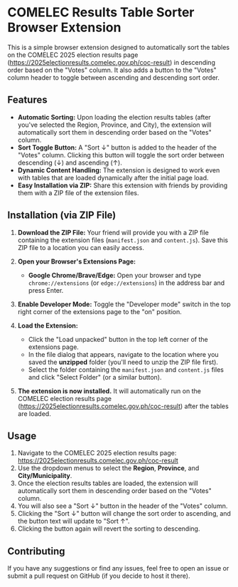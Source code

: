 # COMELEC Results Table Sorter Browser Extension

This is a simple browser extension designed to automatically sort the tables on the COMELEC 2025 election results page (https://2025electionresults.comelec.gov.ph/coc-result) in descending order based on the "Votes" column. It also adds a button to the "Votes" column header to toggle between ascending and descending sort order.

## Features

* **Automatic Sorting:** Upon loading the election results tables (after you've selected the Region, Province, and City), the extension will automatically sort them in descending order based on the "Votes" column.
* **Sort Toggle Button:** A "Sort ↓" button is added to the header of the "Votes" column. Clicking this button will toggle the sort order between descending (↓) and ascending (↑).
* **Dynamic Content Handling:** The extension is designed to work even with tables that are loaded dynamically after the initial page load.
* **Easy Installation via ZIP:** Share this extension with friends by providing them with a ZIP file of the extension files.

## Installation (via ZIP File)

1.  **Download the ZIP File:** Your friend will provide you with a ZIP file containing the extension files (`manifest.json` and `content.js`). Save this ZIP file to a location you can easily access.

2.  **Open your Browser's Extensions Page:**
    * **Google Chrome/Brave/Edge:** Open your browser and type `chrome://extensions` (or `edge://extensions`) in the address bar and press Enter.

3.  **Enable Developer Mode:** Toggle the "Developer mode" switch in the top right corner of the extensions page to the "on" position.

4.  **Load the Extension:**
    * Click the "Load unpacked" button in the top left corner of the extensions page.
    * In the file dialog that appears, navigate to the location where you saved the **unzipped** folder (you'll need to unzip the ZIP file first).
    * Select the folder containing the `manifest.json` and `content.js` files and click "Select Folder" (or a similar button).

5.  **The extension is now installed.** It will automatically run on the COMELEC election results page (https://2025electionresults.comelec.gov.ph/coc-result) after the tables are loaded.

## Usage

1.  Navigate to the COMELEC 2025 election results page: https://2025electionresults.comelec.gov.ph/coc-result
2.  Use the dropdown menus to select the **Region**, **Province**, and **City/Municipality**.
3.  Once the election results tables are loaded, the extension will automatically sort them in descending order based on the "Votes" column.
4.  You will also see a "Sort ↓" button in the header of the "Votes" column.
5.  Clicking the "Sort ↓" button will change the sort order to ascending, and the button text will update to "Sort ↑".
6.  Clicking the button again will revert the sorting to descending.

## Contributing

If you have any suggestions or find any issues, feel free to open an issue or submit a pull request on GitHub (if you decide to host it there).

